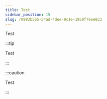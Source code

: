 ```yaml
---
title: Test
sidebar_position: 15
slug: /0983b565-54ad-4dee-9c1e-1950f76ee833
---
```


Test

:::tip

Test

:::

:::caution

Test

:::